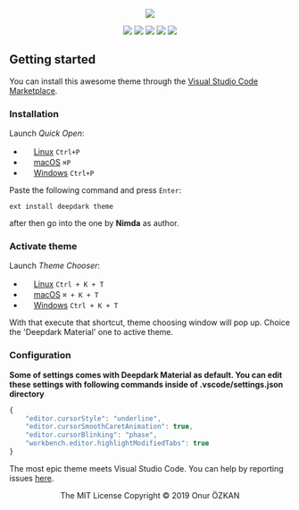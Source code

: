 <p align="center">
<img src="https://user-images.githubusercontent.com/39852038/53187435-2fc20100-3614-11e9-81bd-09a3e3eb934e.png"/>
</p>

<p align="center">
<img src="https://img.shields.io/visual-studio-marketplace/v/Nimda.deepdark-material.svg?color=black&style=flat-square"/>
<img src="https://img.shields.io/github/repo-size/onurrozkaan/vscode-deepdark-material.svg?colorB=black&label=repo%20size&style=flat-square"/>
<img src="https://img.shields.io/visual-studio-marketplace/d/Nimda.deepdark-material.svg?color=black&style=flat-square"/> 
<img src="https://img.shields.io/visual-studio-marketplace/stars/Nimda.deepdark-material.svg?color=black&style=flat-square"/>
<img src="https://img.shields.io/github/license/onurrozkaan/vscode-deepdark-material.svg?label=LICENSE&style=flat-square"/>
</p>

## Getting started

You can install this awesome theme through the [Visual Studio Code Marketplace](https://marketplace.visualstudio.com/items?itemName=Nimda.deepdark-material).

### Installation

Launch *Quick Open*:

* <img src="https://www.kernel.org/theme/images/logos/favicon.png" width=16 height=16/> <a href="https://code.visualstudio.com/shortcuts/keyboard-shortcuts-linux.pdf">Linux</a> `Ctrl+P`
* <img src="https://developer.apple.com/favicon.ico" width=16 height=16/> <a href="https://code.visualstudio.com/shortcuts/keyboard-shortcuts-macos.pdf">macOS</a> `⌘P`
* <img src="https://www.microsoft.com/favicon.ico" width=16 height=16/> <a href="https://code.visualstudio.com/shortcuts/keyboard-shortcuts-windows.pdf">Windows</a> `Ctrl+P`

Paste the following command and press `Enter`:

```shell
ext install deepdark theme
```

after then go into the one by **Nimda** as author.

### Activate theme

Launch *Theme Chooser*:

* <img src="https://www.kernel.org/theme/images/logos/favicon.png" width=16 height=16/> <a href="https://code.visualstudio.com/shortcuts/keyboard-shortcuts-linux.pdf">Linux</a> `Ctrl + K + T`
* <img src="https://developer.apple.com/favicon.ico" width=16 height=16/> <a href="https://code.visualstudio.com/shortcuts/keyboard-shortcuts-macos.pdf">macOS</a> `⌘ + K + T`
* <img src="https://www.microsoft.com/favicon.ico" width=16 height=16/> <a href="https://code.visualstudio.com/shortcuts/keyboard-shortcuts-windows.pdf">Windows</a> `Ctrl + K + T`

With that execute that shortcut, theme choosing window will pop up. Choice the 'Deepdark Material' one to active theme.

### Configuration

**Some of settings comes with Deepdark Material as default. You can edit these settings with following commands inside of .vscode/settings.json directory**

```js
{
    "editor.cursorStyle": "underline",
    "editor.cursorSmoothCaretAnimation": true,
    "editor.cursorBlinking": "phase",
    "workbench.editor.highlightModifiedTabs": true
}
```

The most epic theme meets Visual Studio Code. You can help by reporting issues [here](https://github.com/onurrozkaan/vscode-deepdark-material/issues).

<p align="center"> The MIT License Copyright &copy; 2019 Onur ÖZKAN</p>
